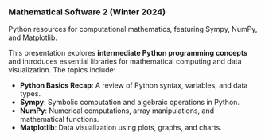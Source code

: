 ### Mathematical Software 2 (Winter 2024)
Python resources for computational mathematics, featuring Sympy, NumPy, and Matplotlib.

This presentation explores **intermediate Python programming concepts** and introduces essential libraries for mathematical computing and data visualization. The topics include:

- **Python Basics Recap**: A review of Python syntax, variables, and data types.
- **Sympy**: Symbolic computation and algebraic operations in Python.
- **NumPy**: Numerical computations, array manipulations, and mathematical functions.
- **Matplotlib**: Data visualization using plots, graphs, and charts.
